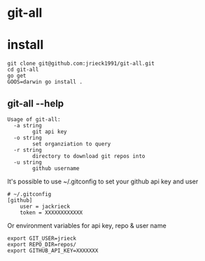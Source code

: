 # git-all

# install

```
git clone git@github.com:jrieck1991/git-all.git
cd git-all
go get
GOOS=darwin go install .
```

## git-all --help
```
Usage of git-all:
  -a string
        git api key
  -o string
        set organziation to query
  -r string
        directory to download git repos into
  -u string
        github username
```

It's possible to use ~/.gitconfig to set your github api key and user
```
# ~/.gitconfig
[github]
	user = jackrieck
	token = XXXXXXXXXXXX
```

Or environment variables for api key, repo & user name
```
export GIT_USER=jrieck
export REPO_DIR=repos/
export GITHUB_API_KEY=XXXXXXX
```
